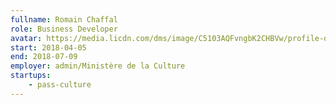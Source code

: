 ```yaml
---
fullname: Romain Chaffal
role: Business Developer
avatar: https://media.licdn.com/dms/image/C5103AQFvngbK2CHBVw/profile-displayphoto-shrink_200_200/0?e=1528117200&v=alpha&t=mcMGOHYfa6WCAJl9aMxYM-j2RIYdr7n6IzoQv1mcviE
start: 2018-04-05
end: 2018-07-09
employer: admin/Ministère de la Culture
startups:
    - pass-culture
---
```

